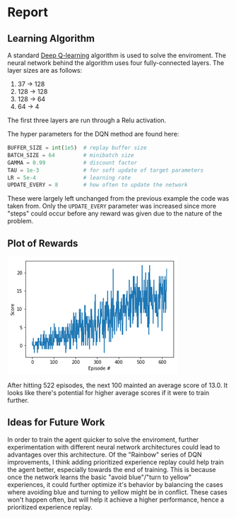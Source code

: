 # Report

## Learning Algorithm

A standard [Deep Q-learning](https://en.wikipedia.org/wiki/Q-learning#Deep_Q-learning) algorithm is used to solve the enviroment. The neural network behind the algorithm uses four fully-connected layers. The layer sizes are as follows:

 1. 37 -> 128
 2. 128 -> 128
 3. 128 -> 64
 4. 64 -> 4

The first three layers are run through a Relu activation.

The hyper parameters for the DQN method are found here:

```python
BUFFER_SIZE = int(1e5)  # replay buffer size
BATCH_SIZE = 64         # minibatch size
GAMMA = 0.99            # discount factor
TAU = 1e-3              # for soft update of target parameters
LR = 5e-4               # learning rate 
UPDATE_EVERY = 8        # how often to update the network
```

These were largely left unchanged from the previous example the code was taken from. Only the `UPDATE_EVERY` parameter was increased since more "steps" could occur before any reward was given due to the nature of the problem.

## Plot of Rewards

![Performance Chart](performance.png)

After hitting 522 episodes, the next 100 mainted an average score of 13.0. It looks like there's potential for higher average scores if it were to train further.

## Ideas for Future Work

In order to train the agent quicker to solve the enviroment, further experimentation with different neural network architectures could lead to advantages over this architecture. Of the "Rainbow" series of DQN improvements, I think adding prioritized experience replay could help train the agent better, especially towards the end of training. This is because once the network learns the basic "avoid blue"/"turn to yellow" experiences, it could further optimize it's behavior by balancing the cases where avoiding blue and turning to yellow might be in conflict. These cases won't happen often, but will help it achieve a higher performance, hence a prioritized experience replay.
